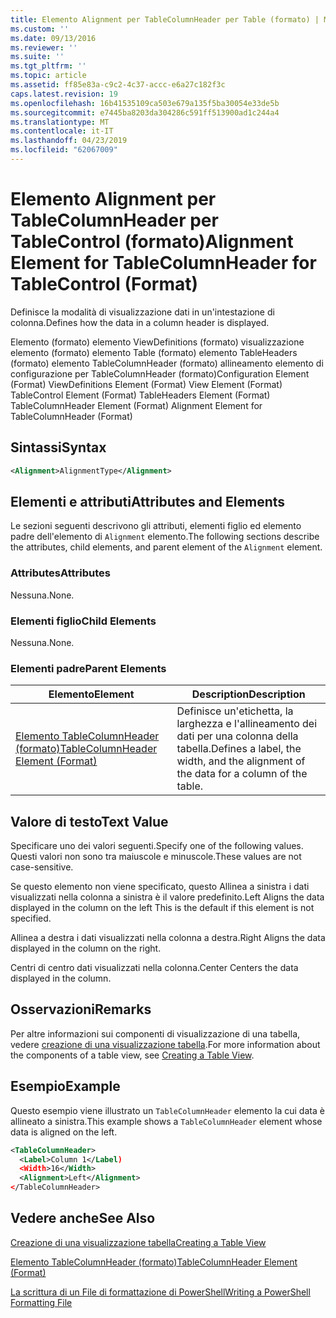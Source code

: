 ```yaml
---
title: Elemento Alignment per TableColumnHeader per Table (formato) | Microsoft Docs
ms.custom: ''
ms.date: 09/13/2016
ms.reviewer: ''
ms.suite: ''
ms.tgt_pltfrm: ''
ms.topic: article
ms.assetid: ff85e83a-c9c2-4c37-accc-e6a27c182f3c
caps.latest.revision: 19
ms.openlocfilehash: 16b41535109ca503e679a135f5ba30054e33de5b
ms.sourcegitcommit: e7445ba8203da304286c591ff513900ad1c244a4
ms.translationtype: MT
ms.contentlocale: it-IT
ms.lasthandoff: 04/23/2019
ms.locfileid: "62067009"
---
```

# <a name="alignment-element-for-tablecolumnheader-for-tablecontrol-format"></a><span data-ttu-id="d303b-102">Elemento Alignment per TableColumnHeader per TableControl (formato)</span><span class="sxs-lookup"><span data-stu-id="d303b-102">Alignment Element for TableColumnHeader for TableControl (Format)</span></span>

<span data-ttu-id="d303b-103">Definisce la modalità di visualizzazione dati in un'intestazione di colonna.</span><span class="sxs-lookup"><span data-stu-id="d303b-103">Defines how the data in a column header is displayed.</span></span>

<span data-ttu-id="d303b-104">Elemento (formato) elemento ViewDefinitions (formato) visualizzazione elemento (formato) elemento Table (formato) elemento TableHeaders (formato) elemento TableColumnHeader (formato) allineamento elemento di configurazione per TableColumnHeader (formato)</span><span class="sxs-lookup"><span data-stu-id="d303b-104">Configuration Element (Format) ViewDefinitions Element (Format) View Element (Format) TableControl Element (Format) TableHeaders Element (Format) TableColumnHeader Element (Format) Alignment Element for TableColumnHeader (Format)</span></span>

## <a name="syntax"></a><span data-ttu-id="d303b-105">Sintassi</span><span class="sxs-lookup"><span data-stu-id="d303b-105">Syntax</span></span>

```xml
<Alignment>AlignmentType</Alignment>
```

## <a name="attributes-and-elements"></a><span data-ttu-id="d303b-106">Elementi e attributi</span><span class="sxs-lookup"><span data-stu-id="d303b-106">Attributes and Elements</span></span>

<span data-ttu-id="d303b-107">Le sezioni seguenti descrivono gli attributi, elementi figlio ed elemento padre dell'elemento di `Alignment` elemento.</span><span class="sxs-lookup"><span data-stu-id="d303b-107">The following sections describe the attributes, child elements, and parent element of the `Alignment` element.</span></span>

### <a name="attributes"></a><span data-ttu-id="d303b-108">Attributes</span><span class="sxs-lookup"><span data-stu-id="d303b-108">Attributes</span></span>

<span data-ttu-id="d303b-109">Nessuna.</span><span class="sxs-lookup"><span data-stu-id="d303b-109">None.</span></span>

### <a name="child-elements"></a><span data-ttu-id="d303b-110">Elementi figlio</span><span class="sxs-lookup"><span data-stu-id="d303b-110">Child Elements</span></span>

<span data-ttu-id="d303b-111">Nessuna.</span><span class="sxs-lookup"><span data-stu-id="d303b-111">None.</span></span>

### <a name="parent-elements"></a><span data-ttu-id="d303b-112">Elementi padre</span><span class="sxs-lookup"><span data-stu-id="d303b-112">Parent Elements</span></span>

|<span data-ttu-id="d303b-113">Elemento</span><span class="sxs-lookup"><span data-stu-id="d303b-113">Element</span></span>|<span data-ttu-id="d303b-114">Description</span><span class="sxs-lookup"><span data-stu-id="d303b-114">Description</span></span>|
|-------------|-----------------|
|[<span data-ttu-id="d303b-115">Elemento TableColumnHeader (formato)</span><span class="sxs-lookup"><span data-stu-id="d303b-115">TableColumnHeader Element (Format)</span></span>](./tablecolumnheader-element-format.md)|<span data-ttu-id="d303b-116">Definisce un'etichetta, la larghezza e l'allineamento dei dati per una colonna della tabella.</span><span class="sxs-lookup"><span data-stu-id="d303b-116">Defines a label, the width, and the alignment of the data for a column of the table.</span></span>|

## <a name="text-value"></a><span data-ttu-id="d303b-117">Valore di testo</span><span class="sxs-lookup"><span data-stu-id="d303b-117">Text Value</span></span>

<span data-ttu-id="d303b-118">Specificare uno dei valori seguenti.</span><span class="sxs-lookup"><span data-stu-id="d303b-118">Specify one of the following values.</span></span> <span data-ttu-id="d303b-119">Questi valori non sono tra maiuscole e minuscole.</span><span class="sxs-lookup"><span data-stu-id="d303b-119">These values are not case-sensitive.</span></span>

<span data-ttu-id="d303b-120">Se questo elemento non viene specificato, questo Allinea a sinistra i dati visualizzati nella colonna a sinistra è il valore predefinito.</span><span class="sxs-lookup"><span data-stu-id="d303b-120">Left Aligns the data displayed in the column on the left This is the default if this element is not specified.</span></span>

<span data-ttu-id="d303b-121">Allinea a destra i dati visualizzati nella colonna a destra.</span><span class="sxs-lookup"><span data-stu-id="d303b-121">Right Aligns the data displayed in the column on the right.</span></span>

<span data-ttu-id="d303b-122">Centri di centro dati visualizzati nella colonna.</span><span class="sxs-lookup"><span data-stu-id="d303b-122">Center Centers the data displayed in the column.</span></span>

## <a name="remarks"></a><span data-ttu-id="d303b-123">Osservazioni</span><span class="sxs-lookup"><span data-stu-id="d303b-123">Remarks</span></span>

<span data-ttu-id="d303b-124">Per altre informazioni sui componenti di visualizzazione di una tabella, vedere [creazione di una visualizzazione tabella](./creating-a-table-view.md).</span><span class="sxs-lookup"><span data-stu-id="d303b-124">For more information about the components of a table view, see [Creating a Table View](./creating-a-table-view.md).</span></span>

## <a name="example"></a><span data-ttu-id="d303b-125">Esempio</span><span class="sxs-lookup"><span data-stu-id="d303b-125">Example</span></span>

<span data-ttu-id="d303b-126">Questo esempio viene illustrato un `TableColumnHeader` elemento la cui data è allineato a sinistra.</span><span class="sxs-lookup"><span data-stu-id="d303b-126">This example shows a `TableColumnHeader` element whose data is aligned on the left.</span></span>

```xml
<TableColumnHeader>
  <Label>Column 1</Label)
  <Width>16</Width>
  <Alignment>Left</Alignment>
</TableColumnHeader>
```

## <a name="see-also"></a><span data-ttu-id="d303b-127">Vedere anche</span><span class="sxs-lookup"><span data-stu-id="d303b-127">See Also</span></span>

[<span data-ttu-id="d303b-128">Creazione di una visualizzazione tabella</span><span class="sxs-lookup"><span data-stu-id="d303b-128">Creating a Table View</span></span>](./creating-a-table-view.md)

[<span data-ttu-id="d303b-129">Elemento TableColumnHeader (formato)</span><span class="sxs-lookup"><span data-stu-id="d303b-129">TableColumnHeader Element (Format)</span></span>](./tablecolumnheader-element-format.md)

[<span data-ttu-id="d303b-130">La scrittura di un File di formattazione di PowerShell</span><span class="sxs-lookup"><span data-stu-id="d303b-130">Writing a PowerShell Formatting File</span></span>](./writing-a-powershell-formatting-file.md)
